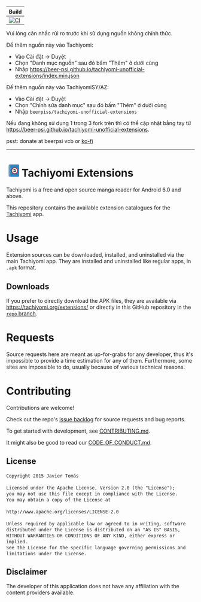 | Build |
|-------|
| [![CI](https://github.com/beerpiss/tachiyomi-unofficial-extensions/workflows/CI/badge.svg?event=push)](https://github.com/beerpiss/tachiyomi-unofficial-extensions/actions/workflows/build_push.yml) |

Vui lòng cân nhắc rủi ro trước khi sử dụng nguồn không chính thức.

Để thêm nguồn này vào Tachiyomi:
- Vào Cài đặt -> Duyệt
- Chọn "Danh mục nguồn" sau đó bấm "Thêm" ở dưới cùng
- Nhập https://beer-psi.github.io/tachiyomi-unofficial-extensions/index.min.json

Để thêm nguồn này vào TachiyomiSY/AZ:
- Vào Cài đặt -> Duyệt
- Chọn "Chỉnh sửa danh mục" sau đó bấm "Thêm" ở dưới cùng
- Nhập `beerpiss/tachiyomi-unofficial-extensions`

Nếu đang không sử dụng 1 trong 3 fork trên thì có thể cập nhật bằng tay từ https://beer-psi.github.io/tachiyomi-unofficial-extensions.

psst: donate at beerpsi vcb or [ko-fi](https://ko-fi.com/beerpsi_)

<hr>

# ![app icon](./.github/readme-images/app-icon.png)Tachiyomi Extensions
Tachiyomi is a free and open source manga reader for Android 6.0 and above.

This repository contains the available extension catalogues for the [Tachiyomi](https://github.com/tachiyomiorg/tachiyomi) app.

# Usage

Extension sources can be downloaded, installed, and uninstalled via the main Tachiyomi app. They are installed and uninstalled like regular apps, in `.apk` format.

## Downloads

If you prefer to directly download the APK files, they are available via https://tachiyomi.org/extensions/ or directly in this GitHub repository in the [`repo` branch](https://github.com/tachiyomiorg/tachiyomi-extensions/tree/repo/apk).

# Requests

Source requests here are meant as up-for-grabs for any developer, thus it's impossible to provide a time estimation for any of them. Furthermore, some sites are impossible to do, usually because of various technical reasons.

# Contributing

Contributions are welcome!

Check out the repo's [issue backlog](https://github.com/tachiyomiorg/tachiyomi-extensions/issues) for source requests and bug reports.

To get started with development, see [CONTRIBUTING.md](./CONTRIBUTING.md).

It might also be good to read our [CODE_OF_CONDUCT.md](./CODE_OF_CONDUCT.md).

## License

    Copyright 2015 Javier Tomás

    Licensed under the Apache License, Version 2.0 (the "License");
    you may not use this file except in compliance with the License.
    You may obtain a copy of the License at

    http://www.apache.org/licenses/LICENSE-2.0

    Unless required by applicable law or agreed to in writing, software
    distributed under the License is distributed on an "AS IS" BASIS,
    WITHOUT WARRANTIES OR CONDITIONS OF ANY KIND, either express or implied.
    See the License for the specific language governing permissions and
    limitations under the License.

## Disclaimer

The developer of this application does not have any affiliation with the content providers available.
